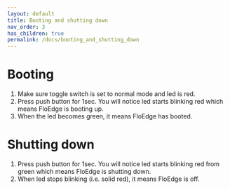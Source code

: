 ```yaml
---
layout: default
title: Booting and shutting down
nav_order: 3
has_children: true
permalink: /docs/booting_and_shutting_down
---
```


# Booting
1. Make sure toggle switch is set to normal mode and led is red.
2. Press push button for 1sec. You will notice led starts blinking red which means FloEdge is booting up.
3. When the led becomes green, it means FloEdge has booted.

# Shutting down
1. Press push button for 1sec. You will notice led starts blinking red from green which means FloEdge is shutting down.
2. When led stops blinking (i.e. solid red), it means FloEdge is off.
